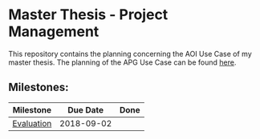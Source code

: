 # Master Thesis - Project Management

This repository contains the planning concerning the AOI Use Case of my master thesis.
The planning of the APG Use Case can be found [here](https://github.com/philippks/ma-planning-apg).

## Milestones:
| Milestone | Due Date | Done |
| --------- | -------- | ---- |
| [Evaluation](https://github.com/philippks/ma-planning-aoi/milestone/1) | 2018-09-02 |
